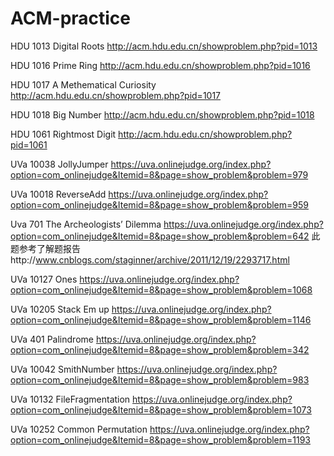 # ACM-practice
HDU 1013 Digital Roots http://acm.hdu.edu.cn/showproblem.php?pid=1013

HDU 1016 Prime Ring http://acm.hdu.edu.cn/showproblem.php?pid=1016

HDU 1017 A Methematical Curiosity http://acm.hdu.edu.cn/showproblem.php?pid=1017

HDU 1018 Big Number http://acm.hdu.edu.cn/showproblem.php?pid=1018

HDU 1061 Rightmost Digit http://acm.hdu.edu.cn/showproblem.php?pid=1061

UVa 10038 JollyJumper https://uva.onlinejudge.org/index.php?option=com_onlinejudge&Itemid=8&page=show_problem&problem=979

UVa 10018 ReverseAdd https://uva.onlinejudge.org/index.php?option=com_onlinejudge&Itemid=8&page=show_problem&problem=959

Uva 701 The Archeologists’ Dilemma https://uva.onlinejudge.org/index.php?option=com_onlinejudge&Itemid=8&page=show_problem&problem=642
此题参考了解题报告http://www.cnblogs.com/staginner/archive/2011/12/19/2293717.html

UVa 10127 Ones https://uva.onlinejudge.org/index.php?option=com_onlinejudge&Itemid=8&page=show_problem&problem=1068

UVa 10205 Stack Em up https://uva.onlinejudge.org/index.php?option=com_onlinejudge&Itemid=8&page=show_problem&problem=1146

UVa 401 Palindrome https://uva.onlinejudge.org/index.php?option=com_onlinejudge&Itemid=8&page=show_problem&problem=342

UVa 10042 SmithNumber https://uva.onlinejudge.org/index.php?option=com_onlinejudge&Itemid=8&page=show_problem&problem=983

UVa 10132 FileFragmentation https://uva.onlinejudge.org/index.php?option=com_onlinejudge&Itemid=8&page=show_problem&problem=1073

UVa 10252 Common Permutation https://uva.onlinejudge.org/index.php?option=com_onlinejudge&Itemid=8&page=show_problem&problem=1193
